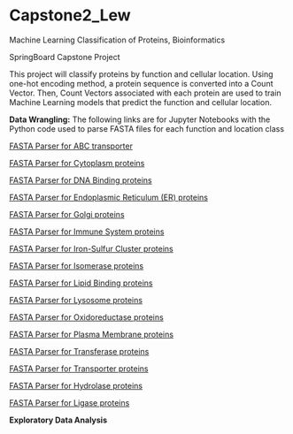 # Capstone2_Lew
Machine Learning Classification of Proteins, Bioinformatics

SpringBoard Capstone Project

This project will classify proteins by function and cellular 
location. Using one-hot encoding method, a protein
sequence is converted into a Count Vector. Then,
Count Vectors associated with each protein are used
to train Machine Learning models that predict the function
and cellular location.

**Data Wrangling:**
The following links are for Jupyter Notebooks with the Python
code used to parse FASTA files for each function and location class

[FASTA Parser for ABC transporter ](https://github.com/swlew369/Capstone2_Lew/blob/master/Cap2_Acq_ABC_Fasta_Parser.ipynb)

[FASTA Parser for Cytoplasm proteins ](https://github.com/swlew369/Capstone2_Lew/blob/master/Cap2_Acq_Cytoplasm_Fasta_Parser.ipynb)

[FASTA Parser for DNA Binding proteins ](https://github.com/swlew369/Capstone2_Lew/blob/master/Cap2_Acq_DNA-Binding_Fasta_Parser.ipynb)

[FASTA Parser for Endoplasmic Reticulum (ER) proteins ]()

[FASTA Parser for Golgi proteins ]()

[FASTA Parser for Immune System proteins ]()

[FASTA Parser for Iron-Sulfur Cluster proteins ]()

[FASTA Parser for Isomerase proteins ]()

[FASTA Parser for Lipid Binding proteins ]()

[FASTA Parser for Lysosome proteins ]()

[FASTA Parser for Oxidoreductase proteins ]()

[FASTA Parser for Plasma Membrane proteins ]()

[FASTA Parser for Transferase proteins ]()

[FASTA Parser for Transporter proteins ]()

[FASTA Parser for Hydrolase proteins ]()

[FASTA Parser for Ligase proteins ]()


**Exploratory Data Analysis**
















